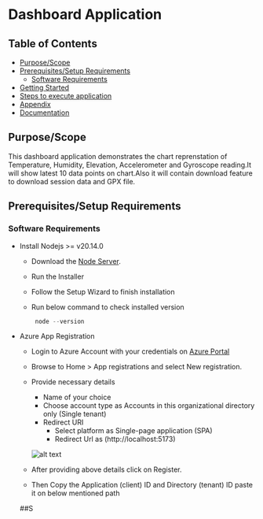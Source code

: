 # Dashboard Application

## Table of Contents

- [Purpose/Scope](#purposescope)
- [Prerequisites/Setup Requirements](#prerequisitessetup-requirements)
  - [Software Requirements](#software-requirements)
- [Getting Started](#getting-started)
- [Steps to execute application](#follow-the-steps-below-for-successful-execution-of-the-application)
- [Appendix](#appendix)
- [Documentation](#documentation)

## Purpose/Scope

This dashboard application demonstrates the chart reprenstation of Temperature, Humidity, Elevation, Accelerometer and Gyroscope reading.It will show latest 10 data points on chart.Also it will contain download feature to download session data and GPX file.

## Prerequisites/Setup Requirements

### Software Requirements
-  Install Nodejs >= v20.14.0
    - Download the [Node Server](https://nodejs.org/en/download/package-manager).
    - Run the Installer
    - Follow the Setup Wizard to finish installation
    - Run below command to check installed version
      
        ```c
    	 node --version     
    	```
- Azure App Registration
    - Login to Azure Account with your credentials on [Azure Portal](https://portal.azure.com/)
    - Browse to Home > App registrations and select New registration.
    - Provide necessary details
        - Name of your choice
        - Choose account type as Accounts in this organizational directory only (Single tenant)
        - Redirect URI
            - Select platform as  Single-page application (SPA)
            - Redirect Url as (http://localhost:5173)
      
      ![alt text](https://learn.microsoft.com/en-us/entra/identity-platform/media/quickstart-register-app/portal-02-app-reg-01.png#lightbox)

     - After providing above details click on Register.
     - Then Copy the Application (client) ID and Directory (tenant) ID paste it on below mentioned path

  ##S



